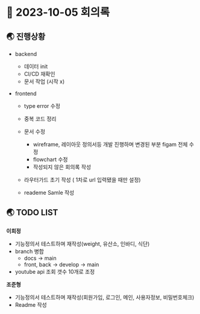 # 📑 2023-10-05 회의록

## 🌏 진행상황

* backend
  
  * 데이터 init
  * CI/CD 재확인
  * 문서 작업 (시작 x)
  
  
  
* frontend

  * type error 수정
  * 중복 코드 정리
  * 문서 수정
    * wireframe, 레이아웃 정의서등 개발 진행하며 변경된 부분 figam 전체 수정
    * flowchart 수정
    * 작성되지 않은 회의록 작성

  * 라우터가드 초기 작성 ( 1차로 url 입력됐을 때만 설정)
  * reademe Samle 작성

  


## 🌏 TODO LIST

**이희정**

* 기능정의서 테스트하며 재작성(weight, 유산소, 인바디, 식단)
* branch 병합
  * docs -> main
  * front, back -> develop -> main
* youtube api 조회 갯수 10개로 조정



**조준형**

* 기능정의서 테스트하며 재작성(회원가입, 로그인, 메인, 사용자정보, 비밀번호체크)
* Readme 작성